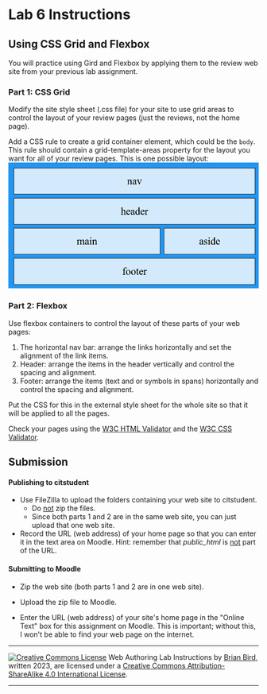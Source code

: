 # Lab 6 Instructions


## Using CSS Grid and Flexbox

You will practice using Gird and Flexbox by applying them to the review web site from your previous lab assignment.

### Part 1: CSS Grid

Modify the site style sheet (.css file) for your site to use grid areas to control the layout of your review pages (just the reviews, not the home page).

Add a CSS rule to create a grid container element, which could be the `body`. This rule should contain a grid-template-areas property for the layout you want for all of your review pages. This is one possible layout:  
<img src="GridAreasForReviews.png" style="zoom:60%;" />






### Part 2: Flexbox

Use flexbox containers to control the layout of these parts of your web pages:

1. The horizontal nav bar: arrange the links horizontally and set the alignment of the link items.
2. Header: arrange the items in the header vertically and control the spacing and alignment.
3. Footer: arrange the items (text and or symbols in spans) horizontally and control the spacing and alignment.

Put the CSS for this in the external style sheet for the whole site so that it will be applied to all the pages.

Check your pages using the [W3C HTML Validator](https://validator.w3.org)  and the [W3C CSS Validator](http://jigsaw.w3.org/css-validator/).



## Submission

#### Publishing to citstudent

- Use FileZilla to upload the folders containing your web site to citstudent.
  - Do <u>not</u> zip the files.
  - Since both parts 1 and 2 are in the same web site, you can just upload that one web site.
- Record the URL (web address) of your home page so that you can enter it in the text area on Moodle.
  Hint: remember that *public_html* is <u>not</u> part of the URL.

#### Submitting to Moodle

- Zip the web site (both parts 1 and 2 are in one web site).

- Upload the zip file to Moodle.

- Enter the URL (web address) of your site's home page in the "Online Text" box for this assignment on  Moodle. This is important; without this, I won't be able to find your web page on the internet.

  

------

[![Creative Commons License](https://i.creativecommons.org/l/by-sa/4.0/88x31.png)](http://creativecommons.org/licenses/by-sa/4.0/) Web Authoring Lab Instructions by [Brian Bird](https://profbird.dev), written <time>2023</time>, are licensed under a [Creative Commons Attribution-ShareAlike 4.0 International License](http://creativecommons.org/licenses/by-sa/4.0/). 

------------



